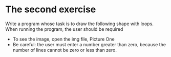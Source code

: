 # The second exercise

Write a program whose task is to draw the following shape with loops.
When running the program, the user should be required

- To see the image, open the img file, Picture One
- Be careful: the user must enter a number greater than zero, because the number of lines cannot be zero or less than zero.
